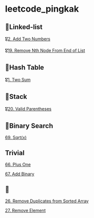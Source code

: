 # leetcode_pingkak

## 🎯Linked-list
🎖️[2. Add Two Numbers](https://github.com/WasabiPingKak/leetcode_pingkak/blob/main/Problems/2%20-%20Add%20Two%20Numbers.md)

🎖️[19. Remove Nth Node From End of List](https://github.com/WasabiPingKak/leetcode_pingkak/blob/main/Problems/19%20-%20Remove%20Nth%20Node%20From%20End%20of%20List.md)

## 🎯Hash Table
🎖️[1. Two Sum](https://github.com/WasabiPingKak/leetcode_pingkak/blob/main/Problems/1%20-%20Two%20Sum.md)

## 🎯Stack
🎖️[20. Valid Parentheses](https://github.com/WasabiPingKak/leetcode_pingkak/blob/main/Problems/20%20-%20Valid%20Parentheses.md)

## 🎯Binary Search
[69. Sqrt(x)](https://github.com/WasabiPingKak/leetcode_pingkak/blob/main/Problems/69%20-%20Sqrt(x).md)

## Trivial
[66. Plus One](https://github.com/WasabiPingKak/leetcode_pingkak/blob/main/Problems/66%20-%20Plus%20One.md)

[67. Add Binary](https://github.com/WasabiPingKak/leetcode_pingkak/blob/main/Problems/67%20-%20Add%20Binary.md)

## 💩
[26. Remove Duplicates from Sorted Array](https://github.com/WasabiPingKak/leetcode_pingkak/blob/main/Problems/26%20-%20Remove%20Duplicates%20from%20Sorted%20Array.md)

[27. Remove Element](https://github.com/WasabiPingKak/leetcode_pingkak/blob/main/Problems/27%20-%20Remove%20Element.md)